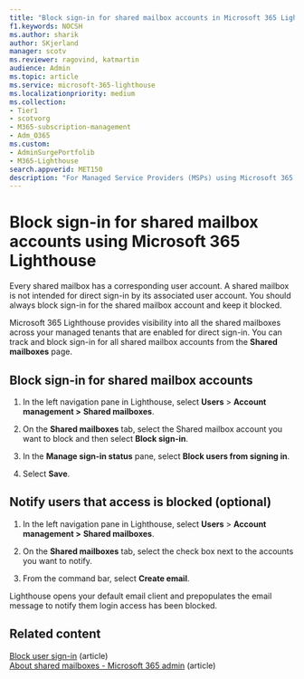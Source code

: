 ```yaml
---
title: "Block sign-in for shared mailbox accounts in Microsoft 365 Lighthouse"
f1.keywords: NOCSH
ms.author: sharik
author: SKjerland
manager: scotv
ms.reviewer: ragovind, katmartin
audience: Admin
ms.topic: article
ms.service: microsoft-365-lighthouse
ms.localizationpriority: medium
ms.collection:
- Tier1
- scotvorg
- M365-subscription-management
- Adm_O365
ms.custom:
- AdminSurgePortfolib
- M365-Lighthouse                         
search.appverid: MET150
description: "For Managed Service Providers (MSPs) using Microsoft 365 Lighthouse, learn how to block sign-in on shared mailbox accounts."
---
```


# Block sign-in for shared mailbox accounts using Microsoft 365 Lighthouse

Every shared mailbox has a corresponding user account. A shared mailbox is not intended for direct sign-in by its associated user account. You should always block sign-in for the shared mailbox account and keep it blocked.

Microsoft 365 Lighthouse provides visibility into all the shared mailboxes across your managed tenants that are enabled for direct sign-in. You can track and block sign-in for all shared mailbox accounts from the **Shared mailboxes** page.

## Block sign-in for shared mailbox accounts

1. In the left navigation pane in Lighthouse, select **Users** \> **Account management \>** **Shared mailboxes**.

2. On the **Shared mailboxes** tab, select the Shared mailbox account you want to block and then select **Block sign-in**.

3. In the **Manage sign-in status** pane, select **Block users from signing in**.

4. Select **Save**.

## Notify users that access is blocked (optional)

1. In the left navigation pane in Lighthouse, select **Users** \> **Account management \>** **Shared mailboxes**.

2. On the **Shared mailboxes** tab, select the check box next to the accounts you want to notify.

3. From the command bar, select **Create email**.

Lighthouse opens your default email client and prepopulates the email message to notify them login access has been blocked.

## Related content

[Block user sign-in](/microsoft-365/lighthouse/m365-lighthouse-block-user-signin.md) (article)\
[About shared mailboxes - Microsoft 365 admin](../admin/email/about-shared-mailboxes.md) (article)
